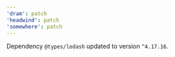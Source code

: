 ```yaml
---
'dram': patch
'headwind': patch
'somewhere': patch
---
```

Dependency `@types/lodash` updated to version `^4.17.16`.
